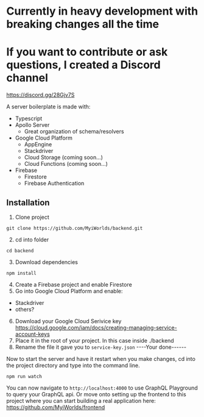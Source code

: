 # Currently in heavy development with breaking changes all the time

# If you want to contribute or ask questions, I created a Discord channel

https://discord.gg/28Gjv7S

A server boilerplate is made with:

- Typescript
- Apollo Server
  - Great organization of schema/resolvers
- Google Cloud Platform
  - AppEngine
  - Stackdriver
  - Cloud Storage (coming soon...)
  - Cloud Functions (coming soon...)
- Firebase
  - Firestore
  - Firebase Authentication

## Installation

1. Clone project

```
git clone https://github.com/MyiWorlds/backend.git
```

2. cd into folder

```
cd backend
```

3. Download dependencies

```
npm install
```

4. Create a Firebase project and enable Firestore
5. Go into Google Cloud Platform and enable:

- Stackdriver
- others?

6. Download your Google Cloud Serivice key https://cloud.google.com/iam/docs/creating-managing-service-account-keys
7. Place it in the root of your project. In this case inside ./backend
8. Rename the file it gave you to `service-key.json`
   ----Your done------

Now to start the server and have it restart when you make changes, cd into the project directory and type into the command line.

```
npm run watch
```

You can now navigate to `http://localhost:4000` to use GraphQL Playground to query your GraphQL api.
Or move onto setting up the frontend to this project where you can start building a real application here:
https://github.com/MyiWorlds/frontend
